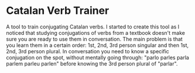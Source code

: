 # Catalan Verb Trainer
A tool to train conjugating Catalan verbs.
I started to create this tool as I noticed that studying conjugations of verbs from a textbook doesn't make sure you are ready to use them in conversation.
The main problem is that you learn them in a certain order: 1st, 2nd, 3rd person singular and then 1st, 2nd, 3rd person plural.
In conversation you need to know a specific conjugation on the spot, without mentally going through: "parlo parles parla parlem parleu parlen" before knowing the 3rd person plural of "parlar".


